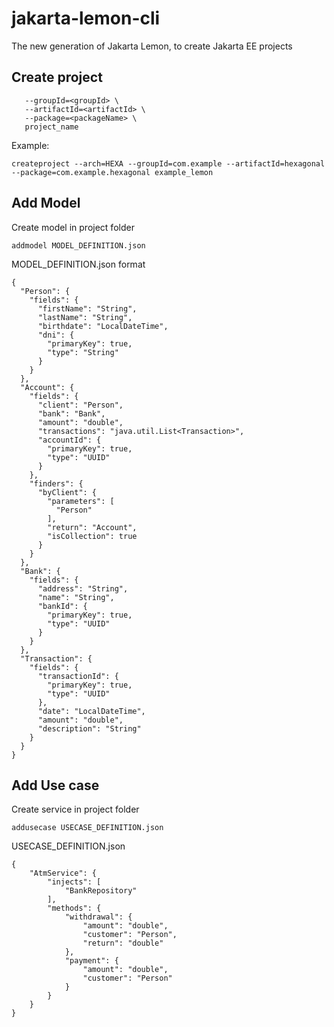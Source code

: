 # jakarta-lemon-cli
The new generation of Jakarta Lemon, to create Jakarta EE projects

## Create project

```createproject --arch=HEXA \
   --groupId=<groupId> \
   --artifactId=<artifactId> \
   --package=<packageName> \
   project_name
```

Example:
```
createproject --arch=HEXA --groupId=com.example --artifactId=hexagonal --package=com.example.hexagonal example_lemon
```

## Add Model
Create model in project folder

```
addmodel MODEL_DEFINITION.json

```

MODEL_DEFINITION.json format 
```
{
  "Person": {
    "fields": {
      "firstName": "String",
      "lastName": "String",
      "birthdate": "LocalDateTime",
      "dni": {
        "primaryKey": true,
        "type": "String"
      }
    }
  },
  "Account": {
    "fields": {
      "client": "Person",
      "bank": "Bank",
      "amount": "double",
      "transactions": "java.util.List<Transaction>",
      "accountId": {
        "primaryKey": true,
        "type": "UUID"
      }
    },
    "finders": {
      "byClient": {
        "parameters": [
          "Person"
        ],
        "return": "Account",
        "isCollection": true
      }
    }
  },
  "Bank": {
    "fields": {
      "address": "String",
      "name": "String",
      "bankId": {
        "primaryKey": true,
        "type": "UUID"
      }
    }
  },
  "Transaction": {
    "fields": {
      "transactionId": {
        "primaryKey": true,
        "type": "UUID"
      },
      "date": "LocalDateTime",
      "amount": "double",
      "description": "String"
    }
  }
}
```

## Add Use case
Create service in project folder

```
addusecase USECASE_DEFINITION.json

```

USECASE_DEFINITION.json
```
{
    "AtmService": {
        "injects": [
            "BankRepository"
        ],
        "methods": {
            "withdrawal": {
                "amount": "double",
                "customer": "Person",
                "return": "double"
            },
            "payment": {
                "amount": "double",
                "customer": "Person"
            }
        }
    }
}

```
